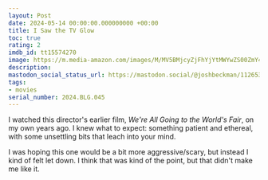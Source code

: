 ```yaml
---
layout: Post
date: 2024-05-14 00:00:00.000000000 +00:00
title: I Saw the TV Glow
toc: true
rating: 2
imdb_id: tt15574270
image: https://m.media-amazon.com/images/M/MV5BMjcyZjFhYjYtMWYwZS00ZmY4LTgxYTgtODQ4NWFkM2ZiODU0XkEyXkFqcGdeQXVyMTUzMTg2ODkz._V1_SX300.jpg
description:
mastodon_social_status_url: https://mastodon.social/@joshbeckman/112653037630447311
tags:
- movies
serial_number: 2024.BLG.045
---
```

I watched this director's earlier film, _We're All Going to the World's Fair_, on my own years ago. I knew what to expect: something patient and ethereal, with some unsettling bits that leach into your mind.

I was hoping this one would be a bit more aggressive/scary, but instead I kind of felt let down. I think that was kind of the point, but that didn't make me like it.
